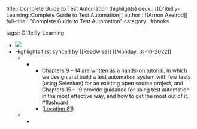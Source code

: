 title:: Complete Guide to Test Automation (highlights)
deck:: [[O'Reilly-Learning::Complete Guide to Test Automation]]
author:: [[Arnon Axelrod]]
full-title:: "Complete Guide to Test Automation"
category:: #books

tags:: O'Reilly-Learning

- ![](https://m.media-amazon.com/images/I/618nY6mBnRL._SY160.jpg)
- Highlights first synced by [[Readwise]] [[Monday, 31-10-2022]]
	- -
		- Chapters 9 – 14 are written as a hands-on tutorial, in which we design and build a test automation system with few tests (using Selenium) for an existing open source project, and Chapters 15 – 19 provide guidance for using test automation in the most effective way, and how to get the most out of it. #flashcard
		- ([Location 81](https://readwise.io/to_kindle?action=open&asin=B07FKGVQP6&location=81))
	- -
